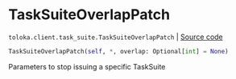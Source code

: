 # TaskSuiteOverlapPatch
`toloka.client.task_suite.TaskSuiteOverlapPatch` | [Source code](https://github.com/Toloka/toloka-kit/blob/v0.1.26/src/client/task_suite.py#L104)

```python
TaskSuiteOverlapPatch(self, *, overlap: Optional[int] = None)
```

Parameters to stop issuing a specific TaskSuite

